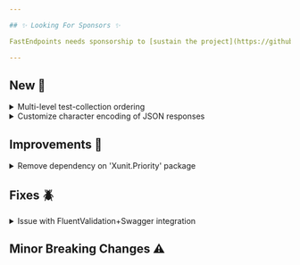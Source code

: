 ```yaml
---

## ✨ Looking For Sponsors ✨

FastEndpoints needs sponsorship to [sustain the project](https://github.com/FastEndpoints/FastEndpoints/issues/449). Please help out if you can.

---
```


[//]: # (<details><summary>title text</summary></details>)

## New 🎉

<details><summary>Multi-level test-collection ordering</summary>

Tests can now be ordered by prioritizing test-collections, test-classes in those collections as well as tests within the classes for fully controlling the order of test execution when test-collections are involved. [See here](https://fast-endpoints.com/docs/integration-unit-testing#ordering-tests-in-collections) for a usage example.

</details>

<details><summary>Customize character encoding of JSON responses</summary>

A new config setting has been added to be able to customize the charset of JSON responses. `utf-8` is used by default. can be set to `null` for disabling the automatic appending of the charset to the `Content-Type` header of responses.

```csharp
app.UseFastEndpoints(c => c.Serializer.CharacterEncoding = "utf-8")
```

</details>

## Improvements 🚀

<details><summary>Remove dependency on 'Xunit.Priority' package</summary>

The 'Xunit.Priority' package is no longer necessary as we've implemented our own test-case-orderer. If you've been using test ordering with the `[Priority(n)]` attribute, all you need to do is get rid of any `using` statements that refer to `XUnit.Priority`.

</details>

## Fixes 🪲

<details><summary>Issue with FluentValidation+Swagger integration</summary>

When a child validator has no parameterless constructor, the FV+Swagger integration was not able to construct an instance of the child validator causing it to be ignored when generating the Swagger spec. Child validators will now be instantiated via FE's service resolver in the validation schema processor to mitigate this issue.

</details>

## Minor Breaking Changes ⚠️